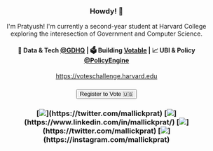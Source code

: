 <h3 align="center"> Howdy! 👋</h3>

<p align="center">
I'm Pratyush! I'm currently a second-year student at Harvard College exploring the interesection of Government and Computer Science.
</p>

<h4 align="center">
🌊 Data & Tech <a href="https://grassrootsdems.org/">@GDHQ</a> | 🗳️ Building <a href="https://github.com/akasrai/daily-quiz-mobile">Votable</a> | 📈 UBI & Policy <a href="https://twitter.com/akaskyiar">@PolicyEngine</a>
</h4>
<p  align="center">
<a href="https://akasrai.github.io/">https://voteschallenge.harvard.edu</a>
</p>


<h3 align="center">
<a href="http://www.google.com/">
   <input type="button" value="Register to Vote 🇺🇸" />
</a>
</h3>
<h3 align="center">
<p align = "center">
[<img src="https://img.shields.io/badge/twitter-%231DA1F2.svg?&style=for-the-badge&logo=twitter&logoColor=white&color=black" />](https://twitter.com/mallickprat) 
[<img src="https://img.shields.io/badge/linkedin-%2312100E.svg?&style=for-the-badge&logo=linkedin&logoColor=white&color=black" />](https://www.linkedin.com/in/mallickprat/)
[<img src="https://img.shields.io/badge/twitter-%2312100E.svg?&style=for-the-badge&logo=twitter&logoColor=white&color=black" />](https://twitter.com/mallickprat)
[<img src="https://img.shields.io/badge/instagram-%2312100E.svg?&style=for-the-badge&logo=instagram&logoColor=white&color=black" />](https://instagram.com/mallickprat)
</p>
</h3>
